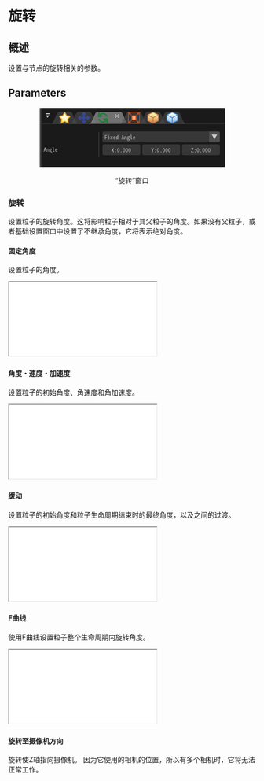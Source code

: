 ﻿# 旋转

## 概述

设置与节点的旋转相关的参数。

## Parameters
<div align="center">
<img src="../../img/Tutorial/04_rotation_en.png">
<p>“旋转”窗口</p>
</div>

### 旋转

设置粒子的旋转角度。这将影响粒子相对于其父粒子的角度。如果没有父粒子，或者基础设置窗口中设置了不继承角度，它将表示绝对角度。

#### 固定角度

设置粒子的角度。
<iframe src='../../Effects/viewer_en.html#References/Rotation/rotation.efkefc' class='effect'></iframe>

#### 角度・速度・加速度

设置粒子的初始角度、角速度和角加速度。
<iframe src='../../Effects/viewer_en.html#References/Rotation/rotation_pva.efkefc' class='effect'></iframe>

#### 缓动

设置粒子的初始角度和粒子生命周期结束时的最终角度，以及之间的过渡。
<iframe src='../../Effects/viewer_en.html#References/Rotation/rotation_easing.efkefc' class='effect'></iframe>

#### F曲线

使用F曲线设置粒子整个生命周期内旋转角度。
<iframe src='../../Effects/viewer_en.html#References/Rotation/rotation_f_curve.efkefc' class='effect'></iframe>

#### 旋转至摄像机方向

旋转使Z轴指向摄像机。
因为它使用的相机的位置，所以有多个相机时，它将无法正常工作。